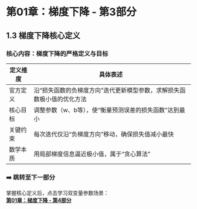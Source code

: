 # 第01章：梯度下降 - 第3部分
## 1.3 梯度下降核心定义  
### 核心内容：梯度下降的严格定义与目标  
| 定义维度       | 具体表述                                                                 | 
|----------------|--------------------------------------------------------------------------|
| 官方定义       | 沿“损失函数的负梯度方向”迭代更新模型参数，求解损失函数极小值的优化方法     | 
| 核心目标       | 调整参数（w、b等），使“衡量预测误差的损失函数”达到最小                   | 
| 关键约束       | 每次迭代仅沿“负梯度方向”移动，确保损失值减小最快                         | 
| 数学本质       | 用局部梯度信息逼近极小值，属于“贪心算法”                                 |

### ➡️ 跳转至下一部分  
掌握核心定义后，点击学习双变量参数场景：  
**[第01章：梯度下降 - 第4部分](chter04.md)**
